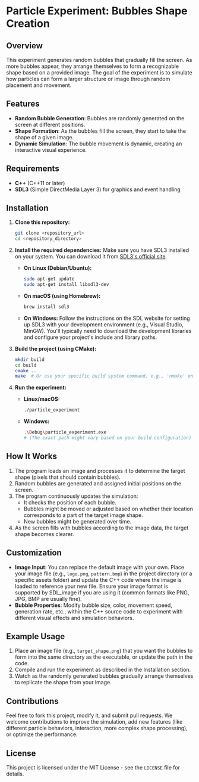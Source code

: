# Particle Experiment: Bubbles Shape Creation

## Overview

This experiment generates random bubbles that gradually fill the screen. As more bubbles appear, they arrange themselves to form a recognizable shape based on a provided image. The goal of the experiment is to simulate how particles can form a larger structure or image through random placement and movement.

## Features

-   **Random Bubble Generation**: Bubbles are randomly generated on the screen at different positions.
-   **Shape Formation**: As the bubbles fill the screen, they start to take the shape of a given image.
-   **Dynamic Simulation**: The bubble movement is dynamic, creating an interactive visual experience.

## Requirements

-   **C++** (C++11 or later)
-   **SDL3** (Simple DirectMedia Layer 3) for graphics and event handling

## Installation

1.  **Clone this repository:**
    ```bash
    git clone <repository_url>
    cd <repository_directory>
    ```

2.  **Install the required dependencies:**
    Make sure you have SDL3 installed on your system. You can download it from [SDL3's official site](https://www.libsdl.org/).

    * **On Linux (Debian/Ubuntu):**
        ```bash
        sudo apt-get update
        sudo apt-get install libsdl3-dev
        ```
    * **On macOS (using Homebrew):**
        ```bash
        brew install sdl3
        ```
    * **On Windows:**
        Follow the instructions on the SDL website for setting up SDL3 with your development environment (e.g., Visual Studio, MinGW). You'll typically need to download the development libraries and configure your project's include and library paths.

3.  **Build the project (using CMake):**
    ```bash
    mkdir build
    cd build
    cmake ..
    make  # Or use your specific build system command, e.g., 'nmake' on Windows with MSVC
    ```

4.  **Run the experiment:**
    * **Linux/macOS:**
        ```bash
        ./particle_experiment
        ```
    * **Windows:**
        ```bash
        .\Debug\particle_experiment.exe 
        # (The exact path might vary based on your build configuration)
        ```

## How It Works

1.  The program loads an image and processes it to determine the target shape (pixels that should contain bubbles).
2.  Random bubbles are generated and assigned initial positions on the screen.
3.  The program continuously updates the simulation:
    * It checks the position of each bubble.
    * Bubbles might be moved or adjusted based on whether their location corresponds to a part of the target image shape.
    * New bubbles might be generated over time.
4.  As the screen fills with bubbles according to the image data, the target shape becomes clearer.

## Customization

-   **Image Input**: You can replace the default image with your own. Place your image file (e.g., `logo.png`, `pattern.bmp`) in the project directory (or a specific assets folder) and update the C++ code where the image is loaded to reference your new file. Ensure your image format is supported by SDL_image if you are using it (common formats like PNG, JPG, BMP are usually fine).
-   **Bubble Properties**: Modify bubble size, color, movement speed, generation rate, etc., within the C++ source code to experiment with different visual effects and simulation behaviors.

## Example Usage

1.  Place an image file (e.g., `target_shape.png`) that you want the bubbles to form into the same directory as the executable, or update the path in the code.
2.  Compile and run the experiment as described in the Installation section.
3.  Watch as the randomly generated bubbles gradually arrange themselves to replicate the shape from your image.

## Contributions

Feel free to fork this project, modify it, and submit pull requests. We welcome contributions to improve the simulation, add new features (like different particle behaviors, interaction, more complex shape processing), or optimize the performance.

## License

This project is licensed under the MIT License - see the `LICENSE` file for details.
